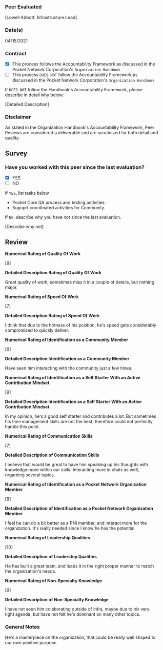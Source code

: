 ### Peer Evaluated
[Lowell Abbott: Infrastructure Lead]
### Date(s)
04/15/2021
### Contract
- [x] This process follows the Accountability Framework as discussed in the Pocket Network Corporation's `Organization Handbook`
- [ ] This process `DOES NOT` follow the Accountability Framework as discussed in the Pocket Network Corporation's `Organization Handbook`

If `DOES NOT` follow the Handbook's Accountability Framework, please describe in detail why below:

[Detailed Description]
### Disclaimer
As stated in the Organization Handbook's Accountability Framework, Peer Reviews are considered a deliverable and are scrutinized for both detail and quality.
## Survey
### Have you worked with this peer since the last evaluation?
- [x] YES
- [ ] NO

If `YES`, list tasks below
- Pocket Core QA process and testing activities.
- Supoprt coordinated activities for Community.

If `NO`, describe why you have not since the last evaluation.

[Describe why not]
## Review
**Numerical Rating of Quality Of Work** 

[9]

**Detailed Description Rating of Quality Of Work** 

Great quality of work, sometimes miss it in a couple of details, but nothing major.

**Numerical Rating of Speed Of Work** 

[7]

**Detailed Description Rating of Speed Of Work** 

I think that due to the hotness of his position, he's speed gets considerably compromised to quickly deliver.

**Numerical Rating of Identification as a Community Member** 

[6]

**Detailed Description Identification as a Community Member** 

Have seen him interacting with the community just a few times.

**Numerical Rating of Identification as a Self Starter With an Active Contribution Mindset** 

[9]

**Detailed Description Identification as a Self Starter With an Active Contribution Mindset** 

In my opinion, he's a good self starter and contributes a lot. But sometimes his time management skills are not the best, therefore could not perfectly handle this point.

**Numerical Rating of Communication Skills** 

[7]

**Detailed Description of Communication Skills** 

I believe that would be great to have him speaking up his thoughts with knowledge more within our calls. Interacting more in chats as well, regarding several topics.

**Numerical Rating of Identification as a Pocket Network Organization Member** 

[8]

**Detailed Description of Identification as a Pocket Network Organization Member** 

I feel he can do a bit better as a PNI member, and interact more for the organization. It's really needed since I know he has the potential.

**Numerical Rating of Leadership Qualities** 

[10]

**Detailed Description of Leadership Qualities** 

He has built a great team, and leads it in the right proper manner to match the organization's needs.

**Numerical Rating of Non-Specialty Knowledge** 

[9]

**Detailed Description of Non-Specialty Knowledge** 

I have not seen him colaborating outside of infra, maybe due to his very tight agenda; but have not felt he's dominant on many other topics.



### General Notes
He's a masterpiece on the organization, that could be really well shaped to our own positive purpose.